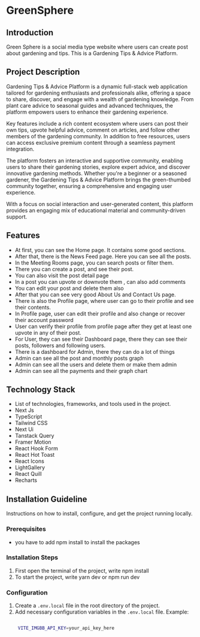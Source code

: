 # GreenSphere

## Introduction

Green Sphere is a social media type website where users can create post about gardening and tips. This is a Gardening Tips & Advice Platform.

## Project Description

Gardening Tips & Advice Platform is a dynamic full-stack web application tailored for gardening enthusiasts and professionals alike, offering a space to share, discover, and engage with a wealth of gardening knowledge. From plant care advice to seasonal guides and advanced techniques, the platform empowers users to enhance their gardening experience.

Key features include a rich content ecosystem where users can post their own tips, upvote helpful advice, comment on articles, and follow other members of the gardening community. In addition to free resources, users can access exclusive premium content through a seamless payment integration.

The platform fosters an interactive and supportive community, enabling users to share their gardening stories, explore expert advice, and discover innovative gardening methods. Whether you're a beginner or a seasoned gardener, the Gardening Tips & Advice Platform brings the green-thumbed community together, ensuring a comprehensive and engaging user experience.

With a focus on social interaction and user-generated content, this platform provides an engaging mix of educational material and community-driven support.

## Features

- At first, you can see the Home page. It contains some good sections.
- After that, there is the News Feed  page. Here you can see all the posts.
- In the Meeting Rooms page, you can search posts or filter them.
- There you can create a post, and see their post.
- You can also visit the post detail page
- In a post you can upvote or downvote them , can also add comments
- You can edit your post and delete them also
- After that you can see very good About Us and Contact Us page.
- There is also the Profile page, where user can go to their profile and see their contents.
- In Profile page, user can edit their profile and also change or recover their account password
- User can verify their profile from profile page after they get at least one upvote in any of their post.
- For User, they can see their Dashboard page, there they can see their posts, followers and following users.
- There is a dashboard for Admin, there they can do a lot of things
- Admin can see all the post and monthly posts graph
- Admin can see all the users and delete them or make them admin
- Admin can see all the payments and their graph chart

## Technology Stack

- List of technologies, frameworks, and tools used in the project.
- Next Js
- TypeScript
- Tailwind CSS
- Next Ui
- Tanstack Query
- Framer Motion
- React Hook Form
- React Hot Toast
- React Icons
- LightGallery
- React Quill
- Recharts

## Installation Guideline

Instructions on how to install, configure, and get the project running locally.

### Prerequisites

- you have to add npm install to install the packages

### Installation Steps

1. First open the terminal of the project, write npm install
2. To start the project, write yarn dev or npm run dev

### Configuration

1. Create a `.env.local` file in the root directory of the project.
2. Add necessary configuration variables in the `.env.local` file.
   Example:
   ```bash

    VITE_IMGBB_API_KEY=your_api_key_here
   ```
